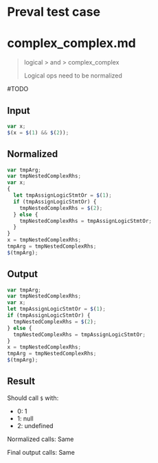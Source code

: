 # Preval test case

# complex_complex.md

> logical > and > complex_complex
>
> Logical ops need to be normalized

#TODO

## Input

`````js filename=intro
var x;
$(x = $(1) && $(2));
`````

## Normalized

`````js filename=intro
var tmpArg;
var tmpNestedComplexRhs;
var x;
{
  let tmpAssignLogicStmtOr = $(1);
  if (tmpAssignLogicStmtOr) {
    tmpNestedComplexRhs = $(2);
  } else {
    tmpNestedComplexRhs = tmpAssignLogicStmtOr;
  }
}
x = tmpNestedComplexRhs;
tmpArg = tmpNestedComplexRhs;
$(tmpArg);
`````

## Output

`````js filename=intro
var tmpArg;
var tmpNestedComplexRhs;
var x;
let tmpAssignLogicStmtOr = $(1);
if (tmpAssignLogicStmtOr) {
  tmpNestedComplexRhs = $(2);
} else {
  tmpNestedComplexRhs = tmpAssignLogicStmtOr;
}
x = tmpNestedComplexRhs;
tmpArg = tmpNestedComplexRhs;
$(tmpArg);
`````

## Result

Should call `$` with:
 - 0: 1
 - 1: null
 - 2: undefined

Normalized calls: Same

Final output calls: Same
